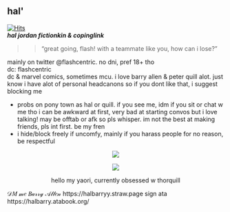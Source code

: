 ## hal' 

[![Hits](https://hits.sh/github.com/halbarry/hits.svg?label=67&extraCount=40&color=963b3b&labelColor=4b4b4b)](https://hits.sh/github.com/halbarry/hits/)  
 ***hal jordan fictionkin & copinglink***
  >> “great going, flash! with a teammate like you, how can i lose?”

  mainly on twitter @flashcentric. no dni, pref 18+ tho   
    dc: flashcentric  
   dc & marvel comics, sometimes mcu. i love barry allen & peter quill alot. just know i have alot of personal headcanons so if you dont like that, i suggest blocking me
   
   
   -  probs on pony town as hal or quill. if you see me, idm if you sit or chat w me tho i can be awkward at first, very bad at starting convos but i love talking! may be offtab or afk so pls whisper. im not the best at making friends, pls int first. be my fren
   -   i hide/block freely if uncomfy, mainly if you harass people for no reason, be respectful
 <p align="center">
  <img src="https://media1.tenor.com/m/K096gtzoag8AAAAC/black-noir.gif"  />
</p>
 <p align="center">
  <img src="https://media1.tenor.com/m/kFwfi0oMqQ4AAAAd/chris-hemsworth-avengers-infinity-war.gif"  />
</p>  
<p align="center">
hello my yaori, currently obsessed w thorquill
</p>
𝒟𝑀 𝓂𝑒 𝐵𝒶𝓇𝓇𝓎 𝒜𝓁𝓁𝑒𝓃 https://halbarryy.straw.page sign ata https://halbarry.atabook.org/                  
 
